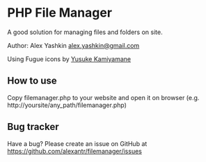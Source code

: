 PHP File Manager
===========

A good solution for managing files and folders on site.

Author: Alex Yashkin <alex.yashkin@gmail.com>

Using Fugue icons by [Yusuke Kamiyamane](http://p.yusukekamiyamane.com/)

How to use
----------

Copy filemanager.php to your website and open it on browser
(e.g. http://yoursite/any_path/filemanager.php)


Bug tracker
-----------

Have a bug? Please create an issue on GitHub at https://github.com/alexantr/filemanager/issues